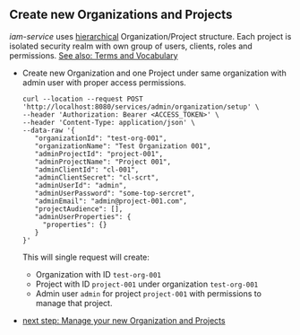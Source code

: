 ## Create new Organizations and Projects
*iam-service* uses [hierarchical](../IAM-data-model.md) Organization/Project structure. Each project is
isolated security realm with own group of users, clients, roles and permissions.
[See also: Terms and Vocabulary](Terms-and-Vocabulary.md)

* Create new Organization and one Project under same organization with admin user with proper access permissions.  
  ```
  curl --location --request POST 'http://localhost:8080/services/admin/organization/setup' \
  --header 'Authorization: Bearer <ACCESS_TOKEN>' \
  --header 'Content-Type: application/json' \
  --data-raw '{ 
     "organizationId": "test-org-001", 
     "organizationName": "Test Organization 001", 
     "adminProjectId": "project-001",
     "adminProjectName": "Project 001",
     "adminClientId": "cl-001",
     "adminClientSecret": "cl-scrt",
     "adminUserId": "admin",
     "adminUserPassword": "some-top-sercret",
     "adminEmail": "admin@project-001.com",
     "projectAudience": [],
     "adminUserProperties": { 
       "properties": {}
     }
  }'
  ```
  This will single request will create:   
  * Organization with ID ``test-org-001``
  * Project with ID ``project-001`` under organization ``test-org-001``
  * Admin user ``admin`` for project ``project-001`` with permissions to manage that project. 
  
* [next step: Manage your new Organization and Projects](02c-manage-organization-and-projects.md)
  